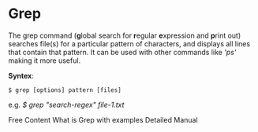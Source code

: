 # Grep

The grep command (**g**lobal search for **r**egular **e**xpression and **p**rint out) searches file(s) for a particular pattern of characters, and displays all lines that contain that pattern. It can be used with other commands like *'ps'* making it more useful.

**Syntex**:

`$ grep [options] pattern [files]`

e.g. *$ grep "search-regex" file-1.txt*

<ResourceGroupTitle>Free Content</ResourceGroupTitle>
<BadgeLink colorScheme='yellow' badgeText='Read' href='https://www.geeksforgeeks.org/grep-command-in-unixlinux/'>What is Grep with examples</BadgeLink>
<BadgeLink colorScheme='yellow' badgeText='Manual' href='https://www.gnu.org/software/grep/manual/grep.html'>Detailed Manual</BadgeLink>
